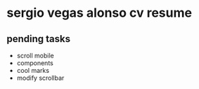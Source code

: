 # sergio vegas alonso cv resume

## pending tasks

- scroll mobile
- components
- cool marks
- modify scrollbar